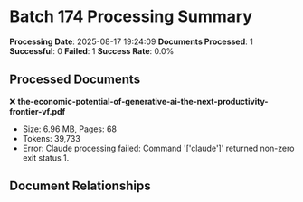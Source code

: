 # Batch 174 Processing Summary

**Processing Date**: 2025-08-17 19:24:09
**Documents Processed**: 1
**Successful**: 0
**Failed**: 1
**Success Rate**: 0.0%

## Processed Documents

❌ **the-economic-potential-of-generative-ai-the-next-productivity-frontier-vf.pdf**
   - Size: 6.96 MB, Pages: 68
   - Tokens: 39,733
   - Error: Claude processing failed: Command '['claude']' returned non-zero exit status 1.

## Document Relationships
